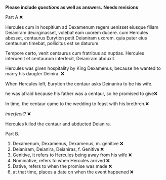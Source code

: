 **Please include *questions* as well as answers.**
**Needs revisions**

Part A ❌


Hercules cum in hospitium ad Dexamenum regem uenisset eiusque filiam Deianiram deuirginasset, volebat eam uxorem ducere. cum Hercules abesset, centaurus Eurytion petit Deianiram uxorem. quia pater eius centaurum timebat, pollicitus est se daturum.

Tempore certo, venit centaurus cum fratribus ad nuptias. Hercules interuenit et centaurum interfecit, Deianiram abduxit.

Hercules was given hospitality by King Dexamenus, because he wanted to marry his daugter Deinira. ❌

When Hercules left, Eurytion the centaur asks Deinanira to be his wife. 

he was afraid because his father was a centaur, so he promised to give❌

In time, the centaur came to the wedding to feast with his brethren.❌  

*interfecit?* ❌

Hercules killed the centaur and abducted Deianira. 


Part B.

1. Dexamenum, Dexamenus, Dexamenus, m. genitive ❌
2. Deianiram, Deianira, Deianiras, f. Genitive ❌
3. Genitive, it refers to Hercules being away from his wife ❌
4. Nominative, refers to when Hercules arrived  ❌
5. Dative, refers to when the promise was made ❌
6. at that time, places a date on when the event happened ❌
